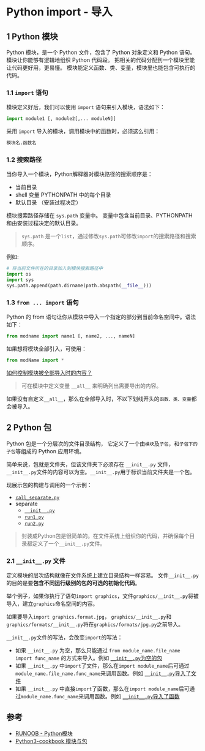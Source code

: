 # Python import - 导入

## 1 Python 模块

Python 模块，是一个 Python 文件，包含了 Python 对象定义和 Python 语句。
模块让你能够有逻辑地组织 Python 代码段。
把相关的代码分配到一个模块里能让代码更好用，更易懂。
模块能定义函数、类、变量，模块里也能包含可执行的代码。

### 1.1 `import` 语句

模块定义好后，我们可以使用 `import` 语句来引入模块，语法如下：

```python
import module1 [, module2[,... moduleN]]
```

采用 `import` 导入的模块，调用模块中的函数时，必须这么引用：

```python
模块名.函数名
```

### 1.2 搜索路径

当你导入一个模块，Python解释器对模块路径的搜索顺序是：

* 当前目录
* shell 变量 PYTHONPATH 中的每个目录
* 默认目录 （安装过程决定）

模块搜索路径存储在 `sys.path` 变量中。
变量中包含当前目录、PYTHONPATH 和由安装过程决定的默认目录。

> `sys.path` 是一个`list`，通过修改`sys.path`可修改`import`的搜索路径和搜索顺序。

例如:

```python
# 将当前文件所在的目录加入到模块搜索路径中
import os
import sys
sys.path.append(path.dirname(path.abspath(__file__)))
```

### 1.3 `from ... import` 语句

Python 的 from 语句让你从模块中导入一个指定的部分到当前命名空间中。语法如下：

```python
from modname import name1 [, name2, ..., nameN]
```

如果想将模块全部引入，可使用：

```python
from modName import *
```

[如何控制模块被全部导入时的内容？](https://python3-cookbook.readthedocs.io/zh_CN/latest/c10/p02_control_the_import_of_everything.html)

> 可在模块中定义变量 `__all__` 来明确列出需要导出的内容。

如果没有自定义`__all__`，那么在全部导入时，不以下划线开头的`函数、类、变量`都会被导入。

## 2 Python 包

Python 包是一个分层次的文件目录结构，
它定义了一个由`模块`及`子包`，和`子包下的子包`等组成的 Python 应用环境。

简单来说，包就是文件夹，但该文件夹下必须存在 `__init__.py` 文件，
`__init__.py`文件的内容可以为空。`__init__.py`用于标识当前文件夹是一个包。

现展示包的构建与调用的一个示例：

* [`call_separate.py`](./call_separate.py)
* separate
  * [`__init__.py`](./separate_module/__init__.py)
  * [`run1.py`](./separate_module/run1.py)
  * [`run2.py`](./separate_module/run2.py)

> 封装成Python包是很简单的。在文件系统上组织你的代码，并确保每个目录都定义了一个`__init__.py`文件。

### 2.1 `__init__.py` 文件

定义模块的层次结构就像在文件系统上建立目录结构一样容易。
文件`__init__.py`的目的是要**包含不同运行级别的包的可选的初始化代码**。

举个例子，如果你执行了语句`import graphics`，文件`graphics/__init__.py`将被导入，建立`graphics`命名空间的内容。

如果要导入`import graphics.format.jpg`，
`graphics/__init__.py`和`graphics/formats/__init__.py`将在`graphics/formats/jpg.py`之前导入。

`__init__.py`文件的写法，会改变`import`的写法：

* 如果 `__init__.py` 为空，那么只能通过 `from module_name.file_name import func_name` 的方式来导入。例如 [`__init__.py`为空的包](./separate_module)
* 如果 `__init__.py` 中`import`了文件，那么在`import module_name`后可通过`module_name.file_name.func_name`来调用函数。例如 [`__init__.py`导入了文件](./integrate_file/)
* 如果 `__init__.py` 中直接`import`了函数，那么在`import module_name`后可通过`module_name.func_name`来调用函数。例如 [`__init__.py`导入了函数](./integrate_func/)

## 参考

* [RUNOOB - Python模块](https://www.runoob.com/python/python-modules.html)
* [Python3-cookbook 模块与包](https://python3-cookbook.readthedocs.io/zh_CN/latest/c10/p01_make_hierarchical_separate_of_modules.html)

